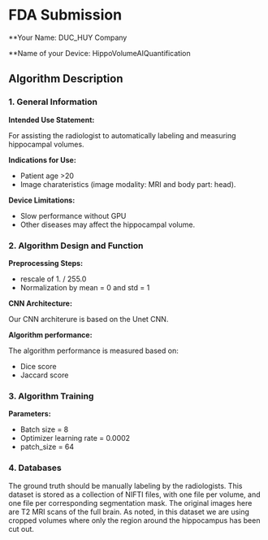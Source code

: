 # FDA  Submission

**Your Name: DUC_HUY Company

**Name of your Device: HippoVolumeAIQuantification

## Algorithm Description 

### 1. General Information

**Intended Use Statement:** 

For assisting the radiologist to automatically labeling and measuring hippocampal volumes.

**Indications for Use:**
- Patient age >20
- Image charateristics (image modality: MRI and body part: head).

**Device Limitations:**
- Slow performance without GPU
- Other diseases may affect the hippocampal volume.

### 2. Algorithm Design and Function


**Preprocessing Steps:**
- rescale of 1. / 255.0
- Normalization by mean = 0 and std = 1

**CNN Architecture:**

Our CNN architerure is based on the Unet CNN.

**Algorithm performance:**

The algorithm performance is measured based on:
- Dice score
- Jaccard score

### 3. Algorithm Training

**Parameters:**
* Batch size = 8
* Optimizer learning rate = 0.0002
* patch_size = 64


### 4. Databases

The ground truth should be manually labeling by the radiologists. This dataset is stored as a collection of NIFTI files, with one file per volume, and one file per corresponding segmentation mask. The original images here are T2 MRI scans of the full brain. As noted, in this dataset we are using cropped volumes where only the region around the hippocampus has been cut out. 



